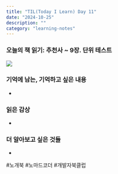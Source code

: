 ```yaml
---
title: "TIL(Today I Learn) Day 11"
date: "2024-10-25"
description: ""
category: "learning-notes"
---
```


### 오늘의 책 읽기: 추천사 ~ 9장. 단위 테스트

![](/images/GZnIkgKacAAt67Q.jpg)

### 기억에 남는, 기억하고 싶은 내용

- 

### 읽은 감상

- 

### 더 알아보고 싶은 것들

- 

#노개북 #노마드코더 #개발자북클럽